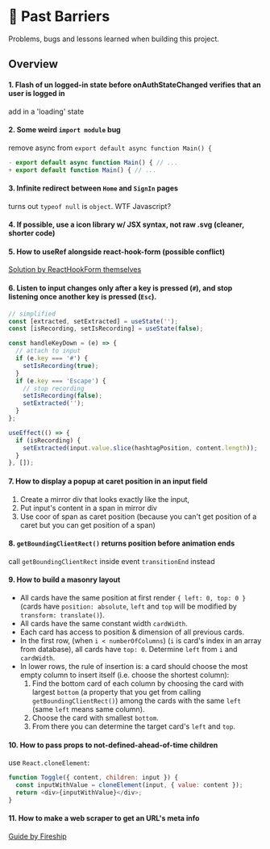 # 💯 Past Barriers

Problems, bugs and lessons learned when building this project.

## Overview

#### 1. Flash of un logged-in state before onAuthStateChanged verifies that an user is logged in

add in a 'loading' state

#### 2. Some weird `import module` bug

remove async from `export default async function Main() {`

```jsx
- export default async function Main() { // ...
+ export default function Main() { // ...
```

#### 3. Infinite redirect between `Home` and `SignIn` pages

turns out `typeof null` is `object`. WTF Javascript?

#### 4. If possible, use a icon library w/ JSX syntax, not raw .svg (cleaner, shorter code)

#### 5. How to useRef alongside react-hook-form (possible conflict)

[Solution by ReactHookForm themselves](https://www.react-hook-form.com/faqs/#Howtosharerefusage)

#### 6. Listen to input changes only after a key is pressed (`#`), and stop listening once another key is pressed (`Esc`).

```jsx
// simplified
const [extracted, setExtracted] = useState('');
const [isRecording, setIsRecording] = useState(false);

const handleKeyDown = (e) => {
  // attach to input
  if (e.key === '#') {
    setIsRecording(true);
  }
  if (e.key === 'Escape') {
    // stop recording
    setIsRecording(false);
    setExtracted('');
  }
};

useEffect(() => {
  if (isRecording) {
    setExtracted(input.value.slice(hashtagPosition, content.length));
  }
}, []);
```

#### 7. How to display a popup **at caret position** in an input field

1. Create a mirror div that looks exactly like the input,
2. Put input's content in a span in mirror div
3. Use coor of span as caret position (because you can't get position of a caret but you can get position of a span)

#### 8. `getBoundingClientRect()` returns position before animation ends

call `getBoundingClientRect` inside event `transitionEnd` instead

#### 9. How to build a masonry layout

- All cards have the same position at first render `{ left: 0, top: 0 }` (cards have `position: absolute`, `left` and `top` will be modified by `transform: translate()`).
- All cards have the same constant width `cardWidth`.
- Each card has access to position & dimension of all previous cards.
- In the first row, (when `i < numberOfColumns`) (`i` is card's index in an array from database), all cards have `top: 0`. Determine `left` from `i` and `cardWidth`.
- In lower rows, the rule of insertion is: a card should choose the most empty column to insert itself (i.e. choose the shortest column):
  1. Find the bottom card of each column by choosing the card with largest `bottom` (a property that you get from calling `getBoundingClientRect()`) among the cards with the same `left` (same `left` means same column).
  2. Choose the card with smallest `bottom`.
  3. From there you can determine the target card's `left` and `top`.

#### 10. How to pass props to not-defined-ahead-of-time children

use `React.cloneElement`:

```js
function Toggle({ content, children: input }) {
  const inputWithValue = cloneElement(input, { value: content });
  return <div>{inputWithValue}</div>;
}
```

#### 11. How to make a web scraper to get an URL's meta info

[Guide by Fireship](https://fireship.io/lessons/web-scraping-guide/)